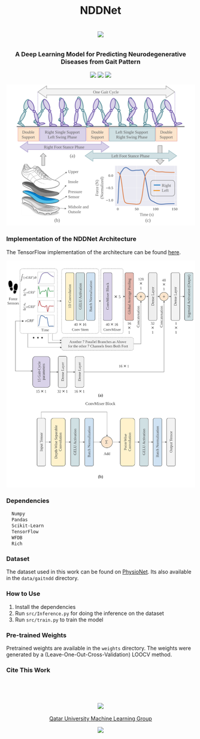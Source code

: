 <h1 align="center">
NDDNet
<p>
<img src="https://raw.githubusercontent.com/catppuccin/catppuccin/main/assets/palette/macchiato.png" width="400" />
</p>
</h1>
<h3 align="center">A Deep Learning Model for Predicting Neurodegenerative Diseases from Gait Pattern</h3>

<p align="center">
    <a href="https://github.com/atick-faisal/NDDNet/stargazers"><img src="https://img.shields.io/github/stars/atick-faisal/NDDNet?colorA=363a4f&colorB=b7bdf8&style=for-the-badge"></a>
    <a href="https://github.com/atick-faisal/NDDNet/issues"><img src="https://img.shields.io/github/issues/atick-faisal/NDDNet?colorA=363a4f&colorB=f5a97f&style=for-the-badge"></a>
    <a href="https://github.com/atick-faisal/NDDNet/contributors"><img src="https://img.shields.io/github/contributors/atick-faisal/NDDNet?colorA=363a4f&colorB=a6da95&style=for-the-badge"></a>
</p>

<p align="center">
  <img src="Gait Cycle.svg" />
</p>



### Implementation of the NDDNet Architecture
The TensorFlow implementation of the architecture can be found [here](src/models/model.py).
<p align="center">
  <img src="Network.svg" />
</p>

### Dependencies
```
  Numpy
  Pandas
  Scikit-Learn
  TensorFlow
  WFDB
  Rich
```

### Dataset
The dataset used in this work can be found on [PhysioNet](https://physionet.org/content/gaitndd/1.0.0/). Its also available in the `data/gaitndd` directory.


### How to Use
1. Install the dependencies
2. Run `src/Inference.py` for doing the inference on the dataset
3. Run `src/train.py` to train the model


### Pre-trained Weights
Pretrained weights are available in the `weights` directory. The weights were generated by a (Leave-One-Out-Cross-Validation) LOOCV method.

### Cite This Work
```




```

<p align="center"><img src="https://raw.githubusercontent.com/catppuccin/catppuccin/main/assets/footers/gray0_ctp_on_line.svg?sanitize=true" /></p>
<p align="center"><a href="https://sites.google.com/view/mchowdhury" target="_blank">Qatar University Machine Learning Group</a>
<p align="center"><a href="https://github.com/catppuccin/catppuccin/blob/main/LICENSE"><img src="https://img.shields.io/static/v1.svg?style=for-the-badge&label=License&message=MIT&logoColor=d9e0ee&colorA=363a4f&colorB=b7bdf8"/></a></p>
